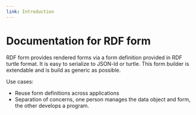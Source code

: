 ```yaml
---
link: Introduction
---
```


# Documentation for RDF form

RDF form provides rendered forms via a form definition provided in RDF turtle format.
It is easy to serialize to JSON-ld or turtle.
This form builder is extendable and is build as generic as possible.

Use cases:
- Reuse form definitions across applications
- Separation of concerns, one person manages the data object and form, the other develops a program. 

